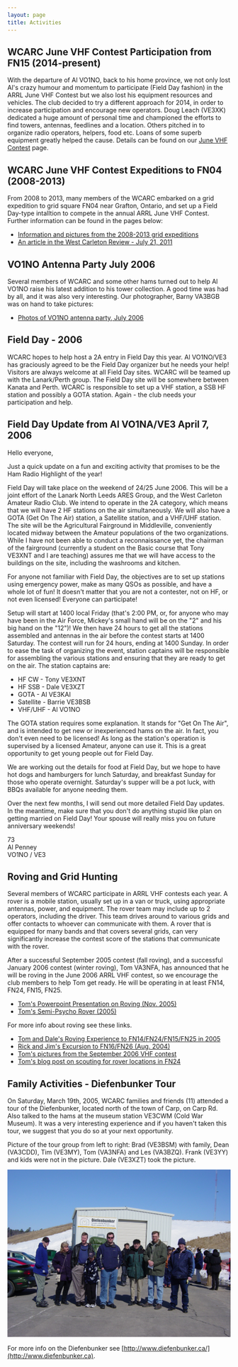 ```yaml
---
layout: page
title: Activities
---
```


## WCARC June VHF Contest Participation from FN15 (2014-present)

With the departure of Al VO1NO, back to his home province, we not only lost Al's crazy humour and momentum to participate (Field Day fashion) in the ARRL June VHF
Contest but we also lost his equipment resources and vehicles. The club decided to try a different approach for 2014, in order to increase participation and encourage
new operators. Doug Leach (VE3XK) dedicated a huge amount of personal time and championed the efforts to find towers, antennas, feedlines and a location. Others pitched in to organize radio operators, helpers,
food etc. Loans of some superb equipment greatly helped the cause.
Details can be found on our [June VHF Contest](june_vhf_contest.html) page.

## WCARC June VHF Contest Expeditions to FN04 (2008-2013)

From 2008 to 2013, many members of the WCARC embarked on a grid expedition to grid square FN04 near Grafton, Ontario, and set up a Field Day-type intalltion to compete in the annual
ARRL June VHF Contest. Further information can be found in the pages below:

* [Information and pictures from the 2008-2013 grid expeditions](extra.html)
* [An article in the West Carleton Review - July 21, 2011](news/press1.html)

## VO1NO Antenna Party July 2006

Several members of WCARC and some other hams turned out to help Al VO1NO raise his latest addition to his tower collection. A good time was had by all, and
it was also very interesting. Our photographer, Barny VA3BGB was on hand to take pictures:

* [Photos of VO1NO antenna party, July 2006](vo1noantparty/vo1noant.html)

## Field Day - 2006

WCARC hopes to help host a 2A entry in Field Day this year. Al VO1NO/VE3 has graciously agreed to be the Field Day organizer but he needs your help! Visitors
are always welcome at all Field Day sites. WCARC will be teamed up with the Lanark/Perth group. The Field Day site will be somewhere between Kanata and Perth.
WCARC is responsible to set up a VHF station, a SSB HF station and possibly a GOTA station. Again - the club needs your participation and help.

## Field Day Update from Al VO1NA/VE3 April 7, 2006

Hello everyone,

Just a quick update on a fun and exciting activity that promises to be the Ham Radio Highlight of the year!

Field Day will take place on the weekend of 24/25 June 2006.  This will be a joint effort of the Lanark North Leeds ARES Group, and the West Carleton Amateur Radio Club.  We intend to operate in the 2A category, which means that we will have 2 HF stations on the air simultaneously.   We will also have a GOTA (Get On The Air) station, a Satellite station, and a VHF/UHF station.  The site will be the Agricultural Fairground in Middleville,
conveniently located midway between the Amateur populations of the two organizations.  While I have not been able to conduct a reconnaissance yet,
the chairman of the fairground (currently a student on the Basic course that Tony VE3XNT and I are teaching) assures me that we will have access to the
buildings on the site, including the washrooms and kitchen.

For anyone not familiar with Field Day, the objectives are to set up stations using emergency power, make as many QSOs as possible, and have a
whole lot of fun!  It doesn't matter that you are not a contester, not on HF, or not even licensed!  Everyone can participate!

Setup will start at 1400 local Friday (that's 2:00 PM, or, for anyone who may have been in the Air Force, Mickey's small hand will be on the "2" and
his big hand on the "12")!  We then have 24 hours to get all the stations assembled and antennas in the air before the contest starts at 1400
Saturday.  The contest will run for 24 hours, ending at 1400 Sunday.  In order to ease the task of organizing the event, station captains will be
responsible for assembling the various stations and ensuring that they are ready to get on the air.  The station captains are:

* HF CW - Tony VE3XNT
* HF SSB - Dale VE3XZT
* GOTA - Al VE3KAI
* Satellite - Barrie VE3BSB
* VHF/UHF - Al VO1NO

The GOTA station requires some explanation.  It stands for "Get On The Air", and is intended to get new or inexperienced hams on the air.  In fact, you don't even need to be licensed!  As long as the station's operation is supervised by a licensed Amateur, anyone can use it.  This is a great
opportunity to get young people out for Field Day.

We are working out the details for food at Field Day, but we hope to have hot dogs and hamburgers for lunch Saturday, and breakfast Sunday for those who operate overnight.  Saturday's supper will be a pot luck, with BBQs available for anyone needing them.

Over the next few months, I will send out more detailed Field Day updates. In the meantime, make sure that you don't do anything stupid like plan on
getting married on Field Day!  Your spouse will really miss you on future anniversary weekends!

73  
Al Penney  
VO1NO / VE3

## Roving and Grid Hunting

Several members of WCARC participate in ARRL VHF contests each year. A rover is a mobile station, usually set up in a van or truck, using appropriate antennas, power, and equipment. The rover team may include up to 2 operators, including the driver. This team drives around to various grids and offer contacts to whoever can communicate with them. A rover that is equipped for many bands and that covers several grids, can very significantly increase the contest score of the stations that communicate with the rover.

After a successful September 2005 contest (fall roving), and a successful January 2006 contest (winter roving), Tom VA3NFA, has announced that he will be roving in the June 2006 ARRL VHF contest, so we encourage the club members to help Tom get ready. He will be operating in at least FN14, FN24, FN15, FN25.

* [Tom's Powerpoint Presentation on Roving (Nov. 2005)](presentations/va3nfa_rover.pdf)
* [Tom's Semi-Psycho Rover (2005)](presentations/00_va3nfasemipsycho.html)

For more info about roving see these links.

* [Tom and Dale's Roving Experience to FN14/FN24/FN15/FN25 in 2005](presentations/00_va3nfarover.html)
* [Rick and Jim's Excursion to FN16/FN26 (Aug. 2004)](presentations/00_ve3cvgrover.html)
* [Tom's pictures from the September 2006 VHF contest](http://va3nfa.blogspot.ca/2006/09/pics-from-sept-vhf-contest.html)
* [Tom's blog post on scouting for rover locations in FN24](http://va3nfa.blogspot.ca/2006/09/scouting-for-rover-locations-in-fn24.html)

## Family Activities - Diefenbunker Tour

On Saturday, March 19th, 2005, WCARC families and friends (11) attended a tour of the Diefenbunker, located north of the town of Carp, on Carp Rd. Also talked to the hams at the museum station VE3CWM (Cold War Museum). It was a very interesting experience and if you haven't taken this tour, we suggest that you do so at your next opportunity.

Picture of the tour group from left to right: Brad (VE3BSM) with family, Dean (VA3CDD), Tim (VE3MY), Tom (VA3NFA) and Les (VA3BZQ).
Frank (VE3YY) and kids were not in the picture. Dale (VE3XZT) took the picture.

![tour group](images/tour.jpg)

For more info on the Diefenbunker see [http://www.diefenbunker.ca/](http://www.diefenbunker.ca).
